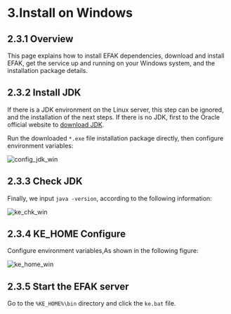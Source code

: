 # 3.Install on Windows

## 2.3.1 Overview

This page explains how to install EFAK dependencies, download and install EFAK, get the service up and running on your Windows system, and the installation package details.

## 2.3.2 Install JDK

If there is a JDK environment on the Linux server, this step can be ignored, and the installation of the next steps. If there is no JDK, first to the Oracle official website to [download JDK](http://www.oracle.com/technetwork/java/javase/downloads/index.html).

Run the downloaded `*.exe` file installation package directly, then configure environment variables:&#x20;

![config\_jdk\_win](../res/envs/jdk\_win.jpg)

## 2.3.3 Check JDK

Finally, we input `java -version`, according to the following information:&#x20;

![ke\_chk\_win](../res/envs/ke\_chk\_jdk\_win.png)

## 2.3.4 KE\_HOME Configure

Configure environment variables,As shown in the following figure:&#x20;

![ke\_home\_win](../res/envs/ke\_home\_win.png)

## 2.3.5 Start the EFAK server

Go to the `%KE_HOME%\bin` directory and click the `ke.bat` file.
